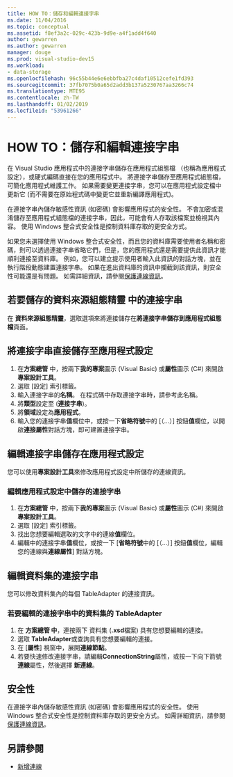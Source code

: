 ```yaml
---
title: HOW TO：儲存和編輯連接字串
ms.date: 11/04/2016
ms.topic: conceptual
ms.assetid: f8ef3a2c-029c-423b-9d9e-a4f1add4f640
author: gewarren
ms.author: gewarren
manager: douge
ms.prod: visual-studio-dev15
ms.workload:
- data-storage
ms.openlocfilehash: 96c55b44e6e6ebbfba27c4daf10512cefe1fd393
ms.sourcegitcommit: 37fb7075b0a65d2add3b137a5230767aa3266c74
ms.translationtype: MTE95
ms.contentlocale: zh-TW
ms.lasthandoff: 01/02/2019
ms.locfileid: "53961266"
---
```

# <a name="how-to-save-and-edit-connection-strings"></a>HOW TO：儲存和編輯連接字串
在 Visual Studio 應用程式中的連接字串儲存在應用程式組態檔 （也稱為應用程式設定），或硬式編碼直接在您的應用程式中。 將連接字串儲存至應用程式組態檔，可簡化應用程式維護工作。 如果需要變更連接字串，您可以在應用程式設定檔中更新它 (而不需要在原始程式碼中變更它並重新編譯應用程式)。

在連接字串內儲存敏感性資訊 (如密碼) 會影響應用程式的安全性。 不會加密或混淆儲存至應用程式組態檔的連接字串，因此，可能會有人存取該檔案並檢視其內容。 使用 Windows 整合式安全性是控制資料庫存取的更安全方式。

如果您未選擇使用 Windows 整合式安全性，而且您的資料庫需要使用者名稱和密碼，則可以透過連接字串省略它們，但是，您的應用程式還是需要提供此資訊才能順利連接至資料庫。 例如，您可以建立提示使用者輸入此資訊的對話方塊，並在執行階段動態建置連接字串。 如果在進出資料庫的資訊中攔截到該資訊，則安全性可能還是有問題。
如需詳細資訊，請參閱[保護連線資訊](/dotnet/framework/data/adonet/protecting-connection-information)。

## <a name="to-save-a-connection-string-from-within-the-data-source-configuration-wizard"></a>若要儲存的資料來源組態精靈 中的連接字串
在 **資料來源組態精靈**，選取選項來將連接儲存在**將連接字串儲存到應用程式組態檔**頁面。

## <a name="to-save-a-connection-string-directly-into-application-settings"></a>將連接字串直接儲存至應用程式設定
1. 在**方案總管** 中，按兩下**我的專案**圖示 (Visual Basic) 或**屬性**圖示 (C#) 來開啟**專案設計工具**。
1. 選取 [設定] 索引標籤。
1. 輸入連接字串的**名稱**。 在程式碼中存取連接字串時，請參考此名稱。
1. 將**類型**設定至 (**連接字串**)。
1. 將**領域**設定為**應用程式**。
1. 輸入您的連接字串**值**欄位中，或按一下**省略符號**中的 [（...）] 按鈕**值**欄位，以開啟**連接屬性**對話方塊，即可建置連接字串。

## <a name="edit-connection-strings-stored-in-application-settings"></a>編輯連接字串儲存在應用程式設定
您可以使用**專案設計工具**來修改應用程式設定中所儲存的連線資訊。

### <a name="to-edit-a-connection-string-stored-in-application-settings"></a>編輯應用程式設定中儲存的連接字串
1. 在**方案總管** 中，按兩下**我的專案**圖示 (Visual Basic) 或**屬性**圖示 (C#) 來開啟**專案設計工具**。
1. 選取 [設定] 索引標籤。
1. 找出您想要編輯選取的文字中的連線**值**欄位。
1. 編輯中的連接字串**值**欄位，或按一下 [**省略符號**中的 [（...）] 按鈕**值**欄位，編輯您的連線與**連線屬性**] 對話方塊。

## <a name="edit-connection-strings-for-datasets"></a>編輯資料集的連接字串
您可以修改資料集內的每個 TableAdapter 的連接資訊。

### <a name="to-edit-a-connection-string-for-a-tableadapter-in-a-dataset"></a>若要編輯的連接字串中的資料集的 TableAdapter
1. 在 **方案總管 中**，連按兩下 資料集 (**.xsd**檔案) 具有您想要編輯的連接。
1. 選取  **TableAdapter**或查詢具有您想要編輯的連接。
1. 在 [**屬性**] 視窗中，展開**連線節點**。
1. 若要快速修改連接字串，請編輯**ConnectionString**屬性，或按一下向下箭號**連線**屬性，然後選擇 **新連線**。

## <a name="security"></a>安全性
在連接字串內儲存敏感性資訊 (如密碼) 會影響應用程式的安全性。 使用 Windows 整合式安全性是控制資料庫存取的更安全方式。
如需詳細資訊，請參閱[保護連線資訊](/dotnet/framework/data/adonet/protecting-connection-information)。

## <a name="see-also"></a>另請參閱

- [新增連線](../data-tools/add-new-connections.md)
